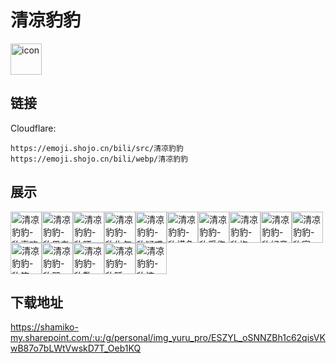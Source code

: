 # 清凉豹豹
<img src="https://emoji.shojo.cn/bili/src/清凉豹豹/icon.png" width="50" height="50" alt="icon">

## 链接
Cloudflare:
```
https://emoji.shojo.cn/bili/src/清凉豹豹
https://emoji.shojo.cn/bili/webp/清凉豹豹
```
## 展示
<img src="https://emoji.shojo.cn/bili/src/清凉豹豹/清凉豹豹-豹喜欢.png" width="50" height="50" alt="清凉豹豹-豹喜欢"><img src="https://emoji.shojo.cn/bili/src/清凉豹豹/清凉豹豹-豹思考.png" width="50" height="50" alt="清凉豹豹-豹思考"><img src="https://emoji.shojo.cn/bili/src/清凉豹豹/清凉豹豹-豹晒.png" width="50" height="50" alt="清凉豹豹-豹晒"><img src="https://emoji.shojo.cn/bili/src/清凉豹豹/清凉豹豹-豹生气.png" width="50" height="50" alt="清凉豹豹-豹生气"><img src="https://emoji.shojo.cn/bili/src/清凉豹豹/清凉豹豹-豹疑惑.png" width="50" height="50" alt="清凉豹豹-豹疑惑"><img src="https://emoji.shojo.cn/bili/src/清凉豹豹/清凉豹豹-豹摸鱼.png" width="50" height="50" alt="清凉豹豹-豹摸鱼"><img src="https://emoji.shojo.cn/bili/src/清凉豹豹/清凉豹豹-豹受伤.png" width="50" height="50" alt="清凉豹豹-豹受伤"><img src="https://emoji.shojo.cn/bili/src/清凉豹豹/清凉豹豹-豹抱.png" width="50" height="50" alt="清凉豹豹-豹抱"><img src="https://emoji.shojo.cn/bili/src/清凉豹豹/清凉豹豹-豹好意思.png" width="50" height="50" alt="清凉豹豹-豹好意思"><img src="https://emoji.shojo.cn/bili/src/清凉豹豹/清凉豹豹-豹富.png" width="50" height="50" alt="清凉豹豹-豹富"><img src="https://emoji.shojo.cn/bili/src/清凉豹豹/清凉豹豹-豹笑.png" width="50" height="50" alt="清凉豹豹-豹笑"><img src="https://emoji.shojo.cn/bili/src/清凉豹豹/清凉豹豹-豹哭.png" width="50" height="50" alt="清凉豹豹-豹哭"><img src="https://emoji.shojo.cn/bili/src/清凉豹豹/清凉豹豹-豹歉.png" width="50" height="50" alt="清凉豹豹-豹歉"><img src="https://emoji.shojo.cn/bili/src/清凉豹豹/清凉豹豹-豹睡.png" width="50" height="50" alt="清凉豹豹-豹睡"><img src="https://emoji.shojo.cn/bili/src/清凉豹豹/清凉豹豹-豹惊.png" width="50" height="50" alt="清凉豹豹-豹惊">

## 下载地址

https://shamiko-my.sharepoint.com/:u:/g/personal/img_yuru_pro/ESZYL_oSNNZBh1c62qisVKwB87o7bLWtVwskD7T_Oeb1KQ